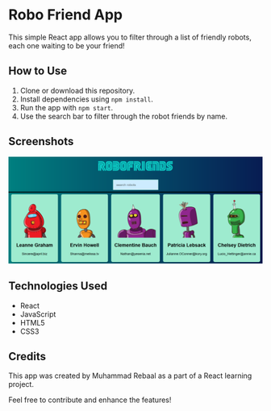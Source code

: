 # Robo Friend App

This simple React app allows you to filter through a list of friendly robots, each one waiting to be your friend!

## How to Use

1. Clone or download this repository.
2. Install dependencies using `npm install`.
3. Run the app with `npm start`.
4. Use the search bar to filter through the robot friends by name.

## Screenshots

![RoboApp](RoboApp.png)

## Technologies Used

- React
- JavaScript
- HTML5
- CSS3

## Credits

This app was created by Muhammad Rebaal as a part of a React learning project.

Feel free to contribute and enhance the features!

